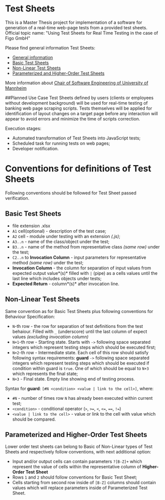 # Test Sheets
This is a Master Thesis project for implementation of a software for generation of a real-time web-page tests from a provided test sheets.
Official topic name: "Using Test Sheets for Real Time Testing in the case of Figo GmbH"

 Please find general information Test Sheets:
 * [General information](http://swt.informatik.uni-mannheim.de/de/research/research-topics/test-sheets/)
 * [Basic Test Sheets](http://swt.informatik.uni-mannheim.de/de/research/research-topics/test-sheets/basic-test-sheets/)
 * [Non-Linear Test Sheets](http://swt.informatik.uni-mannheim.de/de/research/research-topics/test-sheets/non-linear-test-sheets/)
 * [Parameterized and Higher-Order Test Sheets](http://swt.informatik.uni-mannheim.de/de/research/research-topics/test-sheets/parameterized-and-higher-order-test-sheets/)

 More information about [Chair of Software Engineering of University of Mannheim](http://swt.informatik.uni-mannheim.de/de/home/)

 ##Planned Use Case
 Test Sheets defined by users (clients or employees without development background) will be used for real-time testing of banking web page scraping scripts. Tests themselves will be applied for identification of layout changes on a target page before any interaction will appear to avoid errors and minimize the time of scripts correction.

Execution stages:
 - Automated transformation of Test Sheets into JavaScript tests;
 - Scheduled task for running tests on web pages;
 - Developer notification.

 # Conventions for definitions of Test Sheets
Following conventions should be followed for Test Sheet passed verification.
##  Basic Test Sheets
 * file extension .xlsx
 * `A1` cell(optional) - description of the test case;
 * `A2` cell - module under testing with an extension *(.js)*;
 * `A3..n` - name of the class/object under the test;
 * `B3..n` - name of the method from representative class *(same row)* under the test;
 * `C2..n` to **Invocation Column**   - input parameters for representative method *(same row)* under the test;
 * **Invocation Column** - the column for separation of input values from expected output value*(s)* filled with `|` (pipe) as a cells values until the last line which includes objects under tests;
 * **Expected Return** - column*(s)* after invocation line.

 ## Non-Linear Test Sheets
  Same convention as for Basic Test Sheets plus following conventions for
Behaviour Specification:
  * `N`-th row - the row for separation of test definitions from the test behaiour. Filled with `_` (underscore) until the last column of expect values *(excluding invocation column)*
  * `N+1`-th row - Starting state. Starts with `->` following space separated integers which represent testing steps which should be executed first;
  * `N+2`-th row - Intermediate state. Each cell of this row should satisfy following syntax requirements: **guard** `->` following space separated integers which represent testing steps which should be executed if condition within guard is `true`. One of which should be equal to `N+3` which represents the final state;
  * `N+3` - Final state. Empty line showing end of testing process.

Syntax for **guard**:
 `[#N <condition> <value | link to the cell>]`, where:
 * `#N` - number of times row `N` has already been executed within current test;
 * `<condition>` - conditional operator (`>`, `>=`, `<`, `<=`, `==`, `!=`)
 * `<value | link to the cell>` - value or link to the cell with value which should be compared.


## Parameterized and Higher-Order Test Sheets
  Lower order test sheets can belong to Basic of Non-Linear types of Test Sheets and respectively follow conventions, with next additional option:
  * Input and/or output cells can contain parameters `?[B-Z]+` which represent the value of cells within the representative column of **Higher-Order Test Sheet**
  * Rows `1` and `2` should follow conventions for Basic Test Sheet;
  * Cells starting from second row inside of `[B-Z]` columns should contain values which will replace parameters inside of Parameterized Test Sheet.
